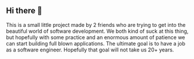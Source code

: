 ## Hi there 🤙
This is a small little project made by 2 friends who are trying to get into the beautiful world of software development.
We both kind of suck at this thing, but hopefully with some practice and an enormous amount of patience we can start building full blown applications.
The ultimate goal is to have a job as a software engineer. Hopefully that goal will not take us 20+ years.
